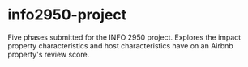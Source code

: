 # info2950-project

Five phases submitted for the INFO 2950 project. Explores the impact property characteristics and host characteristics have on an Airbnb property's review score.

